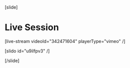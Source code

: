 [slide]
# Live Session

[live-stream videoId="342471604" playerType="vimeo" /]

[slido id="u9ilfpv3" /]

[/slide]